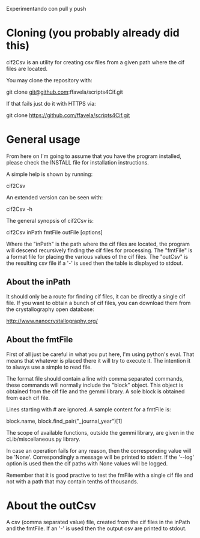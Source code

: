 Experimentando con pull y push

# Cloning (you probably already did this)

cif2Csv is an utility for creating csv files from a given path where
the cif files are located.

You may clone the repository with:

git clone git@github.com:ffavela/scripts4Cif.git

If that fails just do it with HTTPS via:

git clone https://github.com/ffavela/scripts4Cif.git

# General usage

From here on I'm going to assume that you have the program installed,
please check the INSTALL file for installation instructions.

A simple help is shown by running:

cif2Csv

An extended version can be seen with:

cif2Csv -h

The general synopsis of cif2Csv is:

cif2Csv inPath fmtFile outFile [options]

Where the "inPath" is the path where the cif files are located, the
program will descend recursively finding the cif files for
processing. The "fmtFile" is a format file for placing the various
values of the cif files. The "outCsv" is the resulting csv file if a
'-' is used then the table is displayed to stdout.

## About the inPath

It should only be a route for finding cif files, it can be directly a
single cif file. If you want to obtain a bunch of cif files, you can
download them from the crystallography open database:

http://www.nanocrystallography.org/

## About the fmtFile

First of all just be careful in what you put here, I'm using python's
eval. That means that whatever is placed there it will try to execute
it. The intention it to always use a simple to read file.

The format file should contain a line with comma separated commands,
these commands will normally include the "block" object. This object
is obtained from the cif file and the gemmi library. A sole block is
obtained from each cif file.

Lines starting with \# are ignored. A sample content for a fmtFile is:

block.name, block.find_pair("_journal_year")[1]

The scope of available functions, outside the gemmi library, are given
in the cLib/miscellaneous.py library.

In case an operation fails for any reason, then the corresponding
value will be 'None'. Correspondingly a message will be printed to
stderr. If the '--log' option is used then the cif paths with None
values will be logged.

Remember that it is good practive to test the fmFile with a single cif
file and not with a path that may contain tenths of thousands.

# About the outCsv

A csv (comma separated value) file, created from the cif files in the
inPath and the fmtFile. If an '-' is used then the output csv are
printed to stdout.
